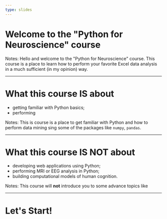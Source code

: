 ```yaml
---
type: slides
---
```


# Welcome to the "Python for Neuroscience" course

Notes: Hello and welcome to the "Python for Neuroscience" course. This course is a place to learn how to perform your favorite Excel data analysis in a much sufficient (in my opinion) way.

---

# What this course IS about

- getting familiar with Python basics;
- performing

Notes: This is course is a place to get familiar with Python and how to perform data mining sing some of the packages like `numpy`, `pandas`.

---

# What this course IS NOT about

- developing web applications using Python;
- performing MRI or EEG analysis in Python;
- building computational models of human cognition.


Notes: This course will **not** introduce you to some advance topics like


---

# Let's Start!
